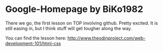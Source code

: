 # Google-Homepage by BiKo1982
There we go, the first lesson on TOP involving github. Pretty excited.
It is still easing in, but I think stuff will get tougher along the way.

You can find the lesson here: http://www.theodinproject.com/web-development-101/html-css

